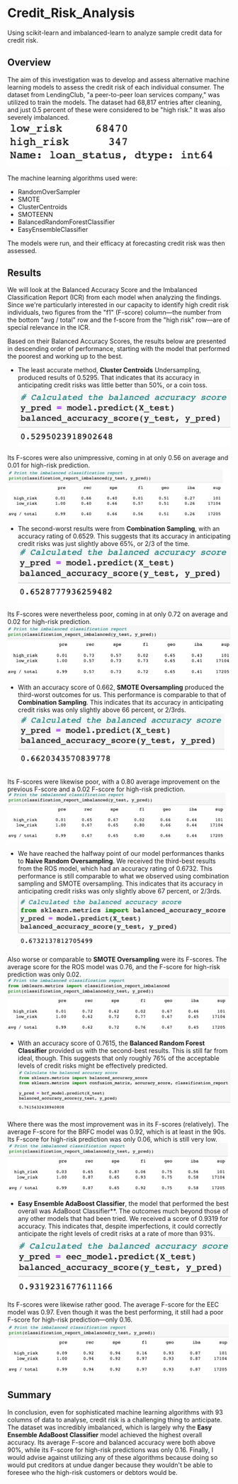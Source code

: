 # Credit_Risk_Analysis
Using scikit-learn and imbalanced-learn to analyze sample credit data for credit risk.


## Overview
The aim of this investigation was to develop and assess alternative machine learning models to assess the credit risk of each individual consumer. The dataset from LendingClub, "a peer-to-peer loan services company," was utilized to train the models. The dataset had 68,817 entries after cleaning, and just 0.5 percent of these were considered to be "high risk." It was also severely imbalanced.
![Overview](images/one.png)

The machine learning algorithms used were:
* RandomOverSampler
* SMOTE
* ClusterCentroids
* SMOTEENN
* BalancedRandomForestClassifier
* EasyEnsembleClassifier

The models were run, and their efficacy at forecasting credit risk was then assessed.

## Results
We will look at the Balanced Accuracy Score and the Imbalanced Classification Report (ICR) from each model when analyzing the findings. Since we're particularly interested in our capacity to identify high credit risk individuals, two figures from the "f1" (F-score) column—the number from the bottom "avg / total" row and the f-score from the "high risk" row—are of special relevance in the ICR.

Based on their Balanced Accuracy Scores, the results below are presented in descending order of performance, starting with the model that performed the poorest and working up to the best.
* The least accurate method, **Cluster Centroids** Undersampling, produced results of 0.5295. That indicates that its accuracy in anticipating credit risks was little better than 50%, or a coin toss. 
![Two](images/two.png)

Its F-scores were also unimpressive, coming in at only 0.56 on average and 0.01 for high-risk prediction.
![Three](images/three.png)

* The second-worst results were from **Combination Sampling**, with an accuracy rating of 0.6529. This suggests that its accuracy in anticipating credit risks was just slightly above 65%, or 2/3 of the time.
![Four](images/four.png)

Its F-scores were nevertheless poor, coming in at only 0.72 on average and 0.02 for high-risk prediction.
![Five](images/five.png)

* With an accuracy score of 0.662, **SMOTE Oversampling** produced the third-worst outcomes for us. This performance is comparable to that of **Combination Sampling**. This indicates that its accuracy in anticipating credit risks was only slightly above 66 percent, or 2/3rds.
![Six](images/six.png)

Its F-scores were likewise poor, with a 0.80 average improvement on the previous F-score and a 0.02 F-score for high-risk prediction.
![Seven](images/seven.png)

* We have reached the halfway point of our model performances thanks to **Naive Random Oversampling**. We received the third-best results from the ROS model, which had an accuracy rating of 0.6732. This performance is still comparable to what we observed using combination sampling and SMOTE oversampling. This indicates that its accuracy in anticipating credit risks was only slightly above 67 percent, or 2/3rds.
![Eight](images/eight.png)

Also worse or comparable to **SMOTE Oversampling** were its F-scores. The average score for the ROS model was 0.76, and the F-score for high-risk prediction was only 0.02.
![Nine](images/nine.png)

* With an accuracy score of 0.7615, the **Balanced Random Forest Classifier** provided us with the second-best results. This is still far from ideal, though. This suggests that only roughly 76% of the acceptable levels of credit risks might be effectively predicted.
![Ten](images/ten.png)

Where there was the most improvement was in its F-scores (relatively). The average F-score for the BRFC model was 0.92, which is at least in the 90s. Its F-score for high-risk prediction was only 0.06, which is still very low.
![Eleven](images/eleven.png)

* **Easy Ensemble AdaBoost Classifier**, the model that performed the best overall was AdaBoost Classifier**. The outcomes much beyond those of any other models that had been tried. We received a score of 0.9319 for accuracy. This indicates that, despite imperfections, it could correctly anticipate the right levels of credit risks at a rate of more than 93%.
![Twelve](images/twelve.png)

Its F-scores were likewise rather good. The average F-score for the EEC model was 0.97. Even though it was the best performing, it still had a poor F-score for high-risk prediction—only 0.16.
![Thirteen](images/thirteen.png)

## Summary
In conclusion, even for sophisticated machine learning algorithms with 93 columns of data to analyse, credit risk is a challenging thing to anticipate. The dataset was incredibly imbalanced, which is largely why the **Easy Ensemble AdaBoost Classifier** model achieved the highest overall accuracy. Its average F-score and balanced accuracy were both above 90%, while its F-score for high-risk predictions was only 0.16. Finally, I would advise against utilizing any of these algorithms because doing so would put creditors at undue danger because they wouldn't be able to foresee who the high-risk customers or debtors would be.